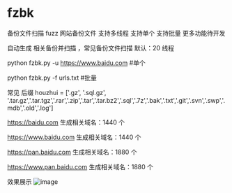 # fzbk
备份文件扫描 fuzz 网站备份文件 支持多线程 支持单个 支持批量 更多功能待开发 


自动生成 相关备份并扫描 ，常见备份文件扫描 默认：20 线程

python fzbk.py -u https://www.baidu.com #单个
                                                
python fzbk.py -f urls.txt              #批量



常见 后缀 houzhui = ['.gz', '.sql.gz', '.tar.gz','.tar.tgz','.rar','.zip','.tar','.tar.bz2','.sql','.7z','.bak','.txt','.git','.svn','.swp','.mdb','.old','.log']


https://baidu.com            生成相关域名：1440 个
 
https://www.baidu.com        生成相关域名：1440 个

https://pan.baidu.com        生成相关域名：1880 个

https://www.pan.baidu.com    生成相关域名：1880 个


效果展示
![image](https://user-images.githubusercontent.com/63041902/110199916-d1cc8300-7e95-11eb-83db-b1d3b01507b5.png)




